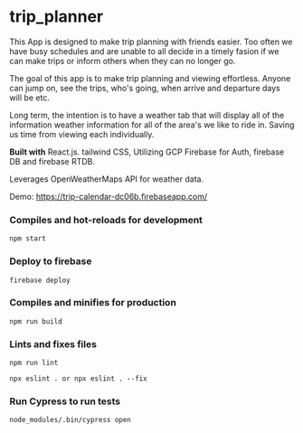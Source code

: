 # trip_planner

This App is designed to make trip planning with friends easier. Too often we have busy schedules and are unable to all decide in a timely fasion if we can make trips 
or inform others when they can no longer go.

The goal of this app is to make trip planning and viewing effortless. Anyone can jump on, see the trips, who's going, when arrive and departure days will be etc.

Long term, the intention is to have a weather tab that will display all of the information weather information for all of the area's we like to ride in. Saving us time
from viewing each individually. 

**Built with**
React.js. tailwind CSS, Utilizing GCP Firebase for Auth, firebase DB and firebase RTDB.

Leverages OpenWeatherMaps API for weather data.

Demo: https://trip-calendar-dc06b.firebaseapp.com/


### Compiles and hot-reloads for development
```
npm start
```

### Deploy to firebase
```
firebase deploy
```

### Compiles and minifies for production
```
npm run build
```

### Lints and fixes files
```
npm run lint

npx eslint . or npx eslint . --fix
```

### Run Cypress to run tests
```
node_modules/.bin/cypress open
```
